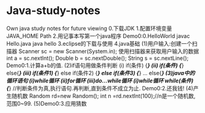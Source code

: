 # Java-study-notes
Own java study notes for future viewing
0.下载JDK
1.配置环境变量
  JAVA_HOME
  Path
2.用记事本写第一个java程序
  Demo0:0.HelloWorld  javac Hello.java  java hello
3.eclipse的下载与使用
4.java基础 
  (1)用户输入:创建一个扫描器 Scanner sc = new Scanner(System.in);
     使用扫描器来获取用户输入的数据 int a = sc.nextInt();   Double b = sc.nextDouble();   String s = sc.nextLine();
     Demo0:1.计算a+b的值.
  (2)if语句用做条件判断
  (i)
     if(条件)
     {***}
  (ii)
     if(条件)
     {***}
     else{***}
   (iii)
     if(条件1)
     {***}
     else if(条件2)
     {***}
     else if(条件3)
     {***}
     ...
     else{***}
   (3)java中的循环语句   (i)while循环 (ii)for循环 (iii)do...while循环
      (i)while循环   while(条件) {***} //判断条件为真,执行语句.再判断,直到条件不成立为止.  Demo0:2.还我钱!
   (4)产生随机数  Random rd=new Random();  int n =rd.nextInt(100);//n是一个随机数,范围0~99.
   (5)Demo0:3.应用猜数
   
   
      
   
  
  
                                       


